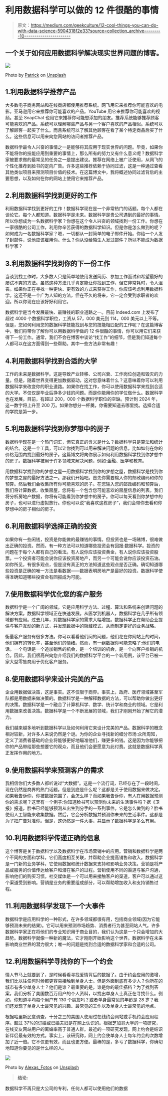 # 利用数据科学可以做的 12 件很酷的事情

> 原文：<https://medium.com/geekculture/12-cool-things-you-can-do-with-data-science-5904318f2e33?source=collection_archive---------10----------------------->

## 一个关于如何应用数据科学解决现实世界问题的博客。

![](img/17df28665ccc604e8cd381bb2b01b185.png)

Photo by [Patrick](https://unsplash.com/@pf91_photography?utm_source=medium&utm_medium=referral) on [Unsplash](https://unsplash.com?utm_source=medium&utm_medium=referral)

## 1.利用数据科学推荐产品

大多数电子商务网站和在线商店都使用推荐系统。网飞用它来推荐你可能喜欢的电影。亚马逊用它来推荐你可能喜欢的产品。YouTube 用它来推荐你可能喜欢的视频。甚至 SnapChat 也用它来推荐你可能想添加的朋友。推荐系统能够推荐顾客可能喜欢的产品。系统可以理解哪些产品与另一个客户喜欢的产品相似。系统可以了解顾客一起买了什么。而且系统可以了解其他顾客在看了某个特定商品后买了什么。这些信息可以用来向您网站的访问者推荐产品。

数据科学最令人兴奋的事情之一是能够将其应用于现实世界的问题。毕竟，如果你不能将你的技能应用到重要的事情上，那么所有的努力又有什么意义呢？数据科学家被要求做的最常见的任务之一是提出建议。推荐在网络上被广泛使用，从网飞的个性化推荐到脸书的定向广告。许多这些推荐依赖于协同过滤，这是一种通过查看其他类似项目来预测项目价值的技术。在这篇博文中，我将概述协同过滤背后的主要思想，以及如何在你的网站上使用它来推荐产品。

## 2.利用数据科学找到更好的工作

利用数据科学找到更好的工作！数据科学现在是一个非常热门的话题。每个人都在谈论它。每个人都知道。数据科学是未来。数据科学是贵公司遇到的最好的事情。所以你想成为一名数据科学家？你想在这个令人兴奋的领域找到一份工作。你想在一家很酷的公司工作，利用你辛苦获得的数据科学知识。但是你是怎么做到的呢？如何成为一名数据科学家？嗯，一切都从一封简单的电子邮件开始。你给一个人发了封邮件，说他应该雇用你。什么？你从没给陌生人发过邮件？所以不能成为数据科学家？

## 3.利用数据科学找到你的下一份工作

当谈到找工作时，大多数人只是简单地使用发送简历、参加工作面试和希望最好的屡试不爽的方法。虽然这种方法几乎肯定能让你找到工作，但它非常耗时，令人沮丧。如果你正在寻找一种更快、更有效的方式来获得工作，你应该考虑利用数据科学。这还不是一个广为人知的方法，但在不久的将来，它一定会受到求职者的欢迎。所以你现在应该好好利用它。

数据科学是当今发展最快、最赚钱的职业道路之一。目前 Indeed.com 上发布了超过 4000 个数据科学职位，工资从 57，000 美元到 114，000 美元以上不等。但是，您如何利用您的数据科学技能找到与您的技能相匹配的工作呢？在这篇博客中，我们将带你了解你可以用数据科学做的 12 件很酷的事情，你可以用它们来获得下一份工作。通常，我们不会在博客中谈论“找工作”的细节，但是我们知道每个人都可以在这方面得到一些帮助。其中一些方法非常有趣！

## 4.利用数据科学找到合适的大学

工作的未来是数据科学。这是导致产业转移、公司兴衰、工作岗位创造和毁灭的力量。但是，随着世界变得更加数据驱动，这对您意味着什么？这意味着你可以利用数据科学来改变你的职业道路。如果你在找工作，你可以使用数据科学来找到合适的大学。不仅仅是毕业后挣多少钱的问题。而是你能用你的学位做什么。数据科学也在发展。目前，有超过 200，000 个数据科学职位的空缺。预计到 2024 年，这一数字将上升至 200 万。如果你想分一杯羹，你需要知道去哪里找。选择合适的学院是第一步。

## 5.利用数据科学找到你梦想中的房子

数据科学现在是一个热门词汇，但它真正的含义是什么？数据科学只是算法和统计的结合。这是一个工具，可以让你找到可以用来解决问题的信息，比如如何在你的价格范围内找到最好的房子。这篇博文将向你展示如何利用数据科学找到你梦想中的房子。数据科学被用于许多领域来解决问题，例如:金融、医学和教育。

用数据科学找到你的梦想之屋—用数据科学找到你的梦想之屋，数据科学是找到你的梦想之屋的最好方法之一。那我们开始吧。首先你需要输入你的邮政编码和你的预算。然后我们会收集所有你可能喜欢的房子。在您输入您的邮政编码和预算后，我们将计算数据，收集房屋，您将有一个包含您可能喜欢的房屋信息的列表。我们将分析房地产数据，你将有可能看到你梦想中的房子。你可以每天看到你梦想中的房子，也可以进行虚拟旅行。你也可以说“我喜欢这栋房子”，我们会带你去看和你梦想中的房子相似的房子。

## 6.利用数据科学选择正确的投资

如果你有一些闲钱，投资是你能做的最赚钱的事情。但投资也是一场赌博，很难做出正确的投资。然而，有一种方法可以知道哪些投资会有回报:数据科学。投资的问题在于每个人都有自己的看法。有人说你应该投资黄金，有人说你应该投资股票。一个投资者可能会说你应该投资房地产，而另一个可能会说你应该投资石油。如你所见，有很多观点，但是没有真正的方法知道这些观点是否正确。确切知道哪些投资是正确的唯一方法是看数据——数据表明房地产是最好的投资。数据科学使得准确知道哪些投资会有回报成为可能。

## 7.使用数据科学优化您的客户服务

数据科学是一个广阔的领域。它是应用科学方法、过程、算法和系统来创建问题的解决方案。数据科学领域正在快速发展。从医学到机器人，数据科学在几乎所有领域都有应用。过去几年，对数据科学家的需求大幅增加。数据科学正在帮助企业提供与客户互动的新方式，并发现数据中的隐藏模式，从而制定更好的业务战略。

衡量客户服务有很多方法。你可以看看他们问的问题，他们花在你网站上的时间，他们拥有的转化率，甚至他们的情绪。然而，有一组数据你可能忽略了:他们的电话。一个电话是一个追加销售的机会，是一个培训的机会，是一个向客户推销的机会。因此，我们很高兴向您介绍我们的数据科学平台的一个新用例，该平台已被一家大型零售商用于优化客户服务。

## 8.使用数据科学来设计完美的产品

企业用数据做决策，这是事实。这不仅限于商界。事实上，政府、医疗领域甚至军队都是用数据来做决策的。数据科学是一种解释数据的方法，可以帮助你做出更好的决策。数据科学是一个融合了计算机科学、数学、统计学和商业的领域。它是利用数据来改善决策。数据科学是一个不断发展的领域，我们才刚刚开始了解它的潜力。

我们越来越多地听到数据科学以及如何利用它来设计完美的产品。数据科学的概念相对较新，对许多人来说仍然是个谜。为你的企业寻找新的细分市场:众所周知，定义了消费者基础的企业将能够更好地瞄准他们，赚更多的钱。这是因为你能够把你的产品带给那些想要它的观众，而且他们会更愿意为此付费。这就是数据科学真正发挥作用的地方。

## 9.使用数据科学来预测客户的需求

我相信你们大多数人都听说过“大数据”。这是一个流行词，已经存在了一段时间，现在仍然是商界的热门话题。但是到底是什么呢？这都是关于使用数据来做决定。如果我告诉你，你被数据包围了，会怎么样？而如果我告诉你，有人在用数据预测你的需求呢？这里有一个例子:你知道脸书可以预测你未来的生活事件吗？据《卫报》报道，脸书已经能够预测从出生到分手的一系列事件。它是怎么做到的？脸书使用人工智能来收集数据。然后，它会分析数据并预测你未来的生活事件。这都是为了把广告对准你。但是，这仍然是一件大事，并显示了数据科学是多么有用。

## 10.利用数据科学传递正确的信息

这个博客是关于数据科学以及数据科学在市场营销中的应用。营销和数据科学是两个不同的方面和学科，它们高度相互关联，并帮助企业提高销售和收入。数据科学是一门新的业务学科，它使用数据和统计数据来支持和影响业务决策。营销是将产品或服务的价值传达给客户和潜在客户的过程。营销使用不同的渠道与客户沟通，影响他们的购买习惯。社交媒体是一个可以用来接触客户的渠道，客户可以通过这个渠道受到影响。营销是业务的重要组成部分，可以帮助增加收入和支持销售过程。

## 11.利用数据科学发现下一个大事件

数据科学是应用科学的一种形式，在许多领域都很有用，包括商业领域(因为它能够预测未来的结果)。它可以用来预测市场趋势、消费者行为甚至网站人气。许多数据科学家正在将他们的专业知识用于商业目的，我们认为这是一个只会增加的大趋势。数据科学就像一种新的魔法，它才刚刚开始影响这个世界。数据科学在未来影响商业世界的潜力很大；唯一的问题是找到合适的数据科学家和合适的公司。

## 12.利用数据科学寻找你的下一个约会

情人节马上就要到了，是时候看看寻找爱情背后的数据了。由于约会应用的激增，我们比以往任何时候都更容易接触到单身人士。但是外面到底有多少人？你所在的城市有多少单身人士？他们是谁？最重要的是，谁是你的最佳搭档？为了找到答案，我们分析了美国数百万用户的个人资料，以找出单身人士真正在寻找什么。例如，你知道平均每个用户有 130 个朋友吗？或者单身最常见的年龄是 28 岁？我们还发现了单身人士最常见的兴趣、最常见的工作以及单身人士最常见的地点。

根据哈里斯民意调查，十分之三的美国人使用过在线约会网站或手机约会应用程序。超过 37%的订婚或已婚夫妇是在网上认识的。根据芝加哥大学的一项研究，在线交友网站用户的离婚率高于普通人群。最近的一项研究发现，网上约会是结识新伴侣最有效的方式。事实上，该研究称，网上约会使单身人士每年约会的次数增加了近一倍。它不仅更有效，而且也更方便。最棒的是，多亏了数据科学，你确切地知道你要见的是什么样的人。

![](img/2dd9f33d9321b67fad53d182384a0c6e.png)

Photo by [Alexas_Fotos](https://unsplash.com/ja/@alexas_fotos?utm_source=medium&utm_medium=referral) on [Unsplash](https://unsplash.com?utm_source=medium&utm_medium=referral)

> **结论:**

数据科学不再只是大公司的专利，任何人都可以使用他们的数据